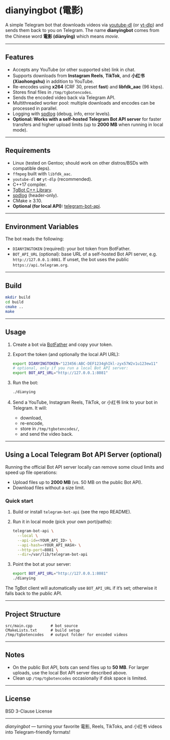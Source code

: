 # dianyingbot (電影)

A simple Telegram bot that downloads videos via [youtube-dl](https://github.com/ytdl-org/youtube-dl) (or [yt-dlp](https://github.com/yt-dlp/yt-dlp)) and sends them back to you on Telegram.
The name **dianyingbot** comes from the Chinese word **電影 (diànyǐng)** which means *movie*.

---

## Features

* Accepts any YouTube (or other supported site) link in chat.
* Supports downloads from **Instagram Reels**, **TikTok**, and **小红书 (Xiaohongshu)** in addition to YouTube.
* Re-encodes using **x264** (CRF 30, preset **fast**) and **libfdk\_aac** (96 kbps).
* Stores final files in `/tmp/tgbotencodes`.
* Sends the encoded video back via Telegram API.
* Multithreaded worker pool: multiple downloads and encodes can be processed in parallel.
* Logging with [spdlog](https://github.com/gabime/spdlog) (debug, info, error levels).
* **Optional: Works with a self-hosted Telegram Bot API server** for faster transfers and higher upload limits (up to **2000 MB** when running in local mode).

---

## Requirements

* Linux (tested on Gentoo; should work on other distros/BSDs with compatible deps).
* `ffmpeg` built with `libfdk_aac`.
* `youtube-dl` **or** `yt-dlp` (recommended).
* C++17 compiler.
* [TgBot C++ Library](https://github.com/reo7sp/tgbot-cpp).
* [spdlog](https://github.com/gabime/spdlog) (header-only).
* CMake ≥ 3.10.
* **Optional (for local API):** [telegram-bot-api](https://github.com/tdlib/telegram-bot-api).

---

## Environment Variables

The bot reads the following:

* `DIANYINGTOKEN` (required): your bot token from BotFather.
* `BOT_API_URL` (optional): base URL of a self-hosted Bot API server, e.g. `http://127.0.0.1:8081`. If unset, the bot uses the public `https://api.telegram.org`.

---

## Build

```bash
mkdir build
cd build
cmake ..
make
```

---

## Usage

1. Create a bot via [BotFather](https://core.telegram.org/bots#botfather) and copy your token.
2. Export the token (and optionally the local API URL):

   ```bash
   export DIANYINGTOKEN="123456:ABC-DEF1234ghIkl-zyx57W2v1u123ew11"
   # optional, only if you run a local Bot API server:
   export BOT_API_URL="http://127.0.0.1:8081"
   ```
3. Run the bot:

   ```bash
   ./dianying
   ```
4. Send a YouTube, Instagram Reels, TikTok, or 小红书 link to your bot in Telegram. It will:

   * download,
   * re-encode,
   * store in `/tmp/tgbotencodes/`,
   * and send the video back.

---

## Using a Local Telegram Bot API Server (optional)

Running the official Bot API server locally can remove some cloud limits and speed up file operations:

* Upload files up to **2000 MB** (vs. 50 MB on the public Bot API).
* Download files without a size limit.

### Quick start

1. Build or install `telegram-bot-api` (see the repo README).
2. Run it in local mode (pick your own port/paths):

   ```bash
   telegram-bot-api \
     --local \
     --api-id=<YOUR_API_ID> \
     --api-hash=<YOUR_API_HASH> \
     --http-port=8081 \
     --dir=/var/lib/telegram-bot-api
   ```
3. Point the bot at your server:

   ```bash
   export BOT_API_URL="http://127.0.0.1:8081"
   ./dianying
   ```

The TgBot client will automatically use `BOT_API_URL` if it’s set; otherwise it falls back to the public API.

---

## Project Structure

```
src/main.cpp        # bot source
CMakeLists.txt      # build setup
/tmp/tgbotencodes   # output folder for encoded videos
```

---

## Notes

* On the public Bot API, bots can send files up to **50 MB**. For larger uploads, use the local Bot API server described above.
* Clean up `/tmp/tgbotencodes` occasionally if disk space is limited.

---

## License

BSD 3-Clause License

---

*dianyingbot* — turning your favorite 電影, Reels, TikToks, and 小红书 videos into Telegram-friendly formats!

